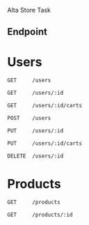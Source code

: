 Alta Store Task 

## Endpoint

# Users
```bash
GET     /users
```
``` bash
GET     /users/:id
```
``` bash
GET     /users/:id/carts
```
``` bash
POST    /users
```
``` bash
PUT     /users/:id
```
``` bash
PUT     /users/:id/carts
```
``` bash
DELETE  /users/:id
```

# Products
``` bash
GET     /products
```
``` bash
GET     /products/:id
```
